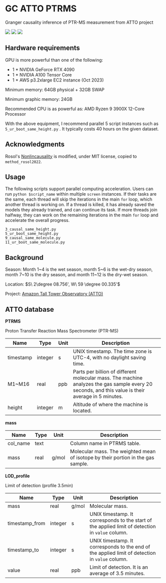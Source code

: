 # GC ATTO PTRMS

Granger causality inference of PTR-MS measurement from ATTO project

![](https://shields.io/badge/dependencies-Python_3.11-blue?style=flat-square)
![](https://shields.io/badge/hardware-NVIDIA_GeForce_RTX_4090-green?style=flat-square)
![](https://shields.io/badge/OS-Ubuntu_22.04-lightgrey?style=flat-square)

## Hardware requirements

GPU is more powerful than one of the following:

- 1 * NVIDIA GeForce RTX 4090
- 1 * NVIDIA A100 Tensor Core
- 1 * AWS p3.2xlarge EC2 instance (Oct 2023)

Minimum memory: 64GB physical + 32GB SWAP

Minimum graphic memory: 24GB

Recommended CPU is as powerful as: AMD Ryzen 9 3900X 12-Core Processor

With the above equipment, I recommend parallel 5 script instances such as `5_ur_boot_same_height.py` . It typically costs 40 hours on the given dataset.

## Acknowledgments

Rosol's [Nonlincausality](https://github.com/mrosol/Nonlincausality) is modified, under MIT license, copied to `method_rosol2022`.

## Usage

The following scripts support parallel computing acceleration. Users can run `python $script_name` within multiple `screen` instances. If their tasks are the same, each thread will skip the iterations in the main `for` loop, which another thread is working on. If a thread is killed, it has already saved the models they already trained, and can continue its task. If more threads join halfway, they can work on the remaining iterations in the main `for` loop and accelerate the overall progress.

```
3_causal_same_height.py
5_ur_boot_same_height.py
9_causal_same_molecule.py
11_ur_boot_same_molecule.py
```

## Background

Season: Month 1\~4 is the wet season, month 5\~6 is the wet-dry season, month 7\~10 is the dry season, and month 11\~12 is the dry-wet season.

Location: $S\ 2\degree 08.756', W\ 59 \degree 00.335'$

Project: [Amazon Tall Tower Observatory (ATTO)](https://attoproject.org)

## ATTO database

**PTRMS**

Proton Transfer Reaction Mass Spectrometer (PTR-MS)

| Name      | Type    | Unit | Description                                                  |
| --------- | ------- | ---- | ------------------------------------------------------------ |
| timestamp | integer | s    | UNIX timestamp. The time zone is UTC-4, with no daylight saving time. |
| M1\~M16   | real    | ppb  | Parts per billion of different molecular mass. The machine analyzes the gas sample every 20 seconds, and this value is their average in 5 minutes. |
| height    | integer | m    | Altitude of where the machine is located.                    |

**mass**

| Name     | Type | Unit  | Description                                                  |
| -------- | ---- | ----- | ------------------------------------------------------------ |
| col_name | text |       | Column name in PTRMS table.                                  |
| mass     | real | g/mol | Molecular mass. The weighted mean of isotope by their portion in the gas sample. |


**LOD_profile**

Limit of detection (profile 3.5min)

| Name           | Type    | Unit  | Description                                                  |
| -------------- | ------- | ----- | ------------------------------------------------------------ |
| mass           | real    | g/mol | Molecular mass.                                              |
| timestamp_from | integer | s     | UNIX timestamp. It corresponds to the start of the applied limit of detection in `value` column. |
| timestamp_to   | integer | s     | UNIX timestamp. It corresponds to the end of the applied limit of detection in `value` column. |
| value          | real    | ppb   | Limit of detection. It is an average of 3.5 minutes.         |

